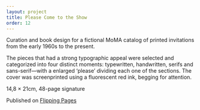 ```yaml
---
layout: project
title: Please Come to the Show
order: 12
---
```


Curation and book design for a fictional MoMA catalog of printed invitations from the early 1960s to the present.

The pieces that had a strong typographic appeal were selected and categorized into four distinct moments: typewritten, handwritten, serifs and sans-serif—with a enlarged ‘please’ dividing each one of the sections. The cover was screenprinted using a fluorescent red ink, begging for attention.
 
<p class="specifications">14,8 × 21cm, 48-page signature</p>

<p class="features">Published on <a href="http://gingkopress.com/shop/flipping-pages/" target="_blank">Flipping Pages</a></p>